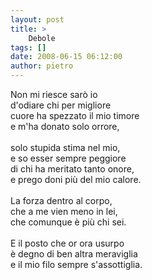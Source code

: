 ```yaml
---
layout: post
title: >
    Debole
tags: []
date: 2008-06-15 06:12:00
author: pietro
---
```

Non mi riesce sarò io<br/>d'odiare chi per migliore<br/>cuore ha spezzato il mio timore<br/>e m'ha donato solo orrore,<br/><br/>solo stupida stima nel mio,<br/>e so esser sempre peggiore<br/>di chi ha meritato tanto onore,<br/>e prego doni più del mio calore.<br/><br/>La forza dentro al corpo,<br/>che a me vien meno in lei,<br/>che comunque è più chi sei.<br/><br/>E il posto che or ora usurpo<br/>è degno di ben altra meraviglia<br/>e il mio filo sempre s'assottiglia.
